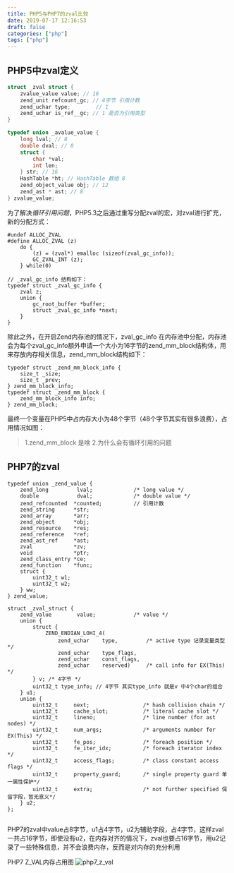 ```yaml
---
title: PHP5与PHP7的zval比较
date: 2019-07-17 12:16:53
draft: false
categories: ["php"]
tags: ["php"]
---
```

## PHP5中zval定义
```C
struct _zval struct {
    zvalue_value value; // 16
    zend_unit refcount_gc; // 4字节 引用计数
    zend_uchar type;        // 1 
    zend_uchar is_ref__gc; // 1 是否为引用类型
}

typedef union _avalue_value {
    long lval; // 8
    double dval; // 8
    struct {
        char *val;
        int len;
    } str; // 16
    HashTable *ht; // HashTable 数组 8
    zend_object_value obj; // 12
    zend_ast * ast; // 8
} zvalue_value;
```

为了解决*循环引用问题*，PHP5.3之后通过重写分配zval的宏，对zval进行扩充，新的分配方式：
```
#undef ALLOC_ZVAL
#define ALLOC_ZVAL (z)
    do {
        (z) = (zval*) emalloc (sizeof(zval_gc_info));
        GC_ZVAL_INT (z);
    } while(0)

// _zval_gc_info 结构如下：
typedef struct _zval_gc_info {
    zval z;
    union {
        gc_root_buffer *buffer;
        struct _zval_gc_info *next;
    }
}
```

除此之外，在开启Zend内存池的情况下，zval_gc_info 在内存池中分配，内存池会为每个zval_gc_info额外申请一个大小为16字节的zend_mm_block结构体，用来存放内存相关信息，zend_mm_block结构如下：
```
typedef struct _zend_mm_block_info {
    size_t _size;
    size_t _prev;
} zend_mm_block_info;
typedef struct _zend_mm_block {
    zend_mm_block_info info;
} zend_mm_block;
```
最终一个变量在PHP5中占内存大小为48个字节（48个字节其实有很多浪费），占用情况如图：

> 1.zend_mm_block 是啥
2.为什么会有循环引用的问题

## PHP7的zval
```
typedef union _zend_value {
	zend_long         lval;				/* long value */
	double            dval;				/* double value */
	zend_refcounted  *counted; 			// 引用计数
	zend_string      *str;
	zend_array       *arr;
	zend_object      *obj;
	zend_resource    *res;
	zend_reference   *ref;
	zend_ast_ref     *ast;
	zval             *zv;
	void             *ptr;
	zend_class_entry *ce;
	zend_function    *func;
	struct {
		uint32_t w1;
		uint32_t w2;
	} ww;
} zend_value;

struct _zval_struct {
	zend_value        value;			/* value */
	union {
		struct {
			ZEND_ENDIAN_LOHI_4(
				zend_uchar    type,			/* active type 记录变量类型*/
				zend_uchar    type_flags,
				zend_uchar    const_flags,
				zend_uchar    reserved)	    /* call info for EX(This) */
		} v; /* 4字节 */
		uint32_t type_info; // 4字节 其实type_info 就是v 中4个char的组合
	} u1;
	union {
		uint32_t     next;                 /* hash collision chain */
		uint32_t     cache_slot;           /* literal cache slot */
		uint32_t     lineno;               /* line number (for ast nodes) */
		uint32_t     num_args;             /* arguments number for EX(This) */
		uint32_t     fe_pos;               /* foreach position */
		uint32_t     fe_iter_idx;          /* foreach iterator index */
		uint32_t     access_flags;         /* class constant access flags */
		uint32_t     property_guard;       /* single property guard 单一属性保护*/
		uint32_t     extra;                /* not further specified 保留字段，暂无意义*/
	} u2;
};


```
PHP7的zval中value占8字节，u1占4字节，u2为辅助字段，占4字节，这样zval一共占16字节，即使没有u2，在内存对齐的情况下，zval也要占16字节，用u2记录了一些特殊信息，并不会浪费内存，反而是对内存的充分利用

PHP7 Z_VAL内存占用图
![php7_z_val](https://github.com/kris0923/kris0923.github.io/blob/master/images/php_z_val.png)